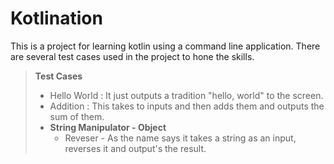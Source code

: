 # Kotlination
This is a project for learning kotlin using a command line application.
There are several test cases used in the project to hone the skills.

>**Test Cases**
>
> - Hello World : It just outputs a tradition "hello, world" to the screen.
> - Addition : This takes to inputs and then adds them and outputs the sum of them.
> - **String Manipulator - Object**
>   * Reveser - As the name says it takes a string as an input, reverses it and output's the result.
